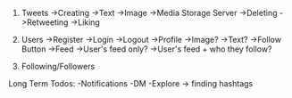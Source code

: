 1. Tweets
         ->Creating
               ->Text
               ->Image ->Media Storage Server
         ->Deleting
         ->Retweeting
         ->Liking

2. Users
       ->Register
       ->Login
       ->Logout
       ->Profile
             ->Image?
             ->Text?
             ->Follow Button
       ->Feed
             ->User's feed only?
             ->User's feed + who they follow?

3. Following/Followers


Long Term Todos:
   -Notifications
   -DM
   -Explore -> finding hashtags
